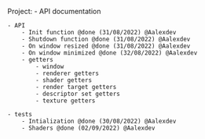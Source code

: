 Project:
	- API documentation
	
	- API
		- Init function @done (31/08/2022) @Aalexdev
		- Shutdown function @done (31/08/2022) @Aalexdev
		- On window resized @done (31/08/2022) @Aalexdev
		- On window minimized @done (32/08/2022) @Aalexdev
		- getters
			- window
			- renderer getters
			- shader getters
			- render target getters
			- descriptor set getters
			- texture getters
	
	- tests
		- Intialization @done (30/08/2022) @Aalexdev
		- Shaders @done (02/09/2022) @Aalexdev
	